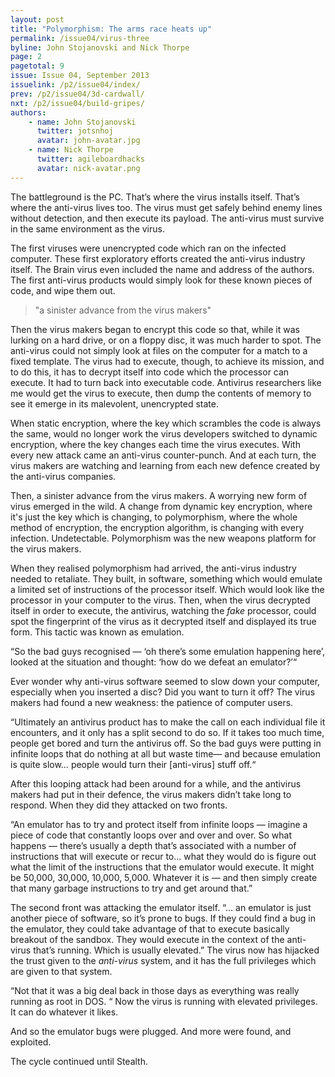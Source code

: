 ```yaml
---
layout: post
title: "Polymorphism: The arms race heats up"
permalink: /issue04/virus-three
byline: John Stojanovski and Nick Thorpe
page: 2
pagetotal: 9
issue: Issue 04, September 2013
issuelink: /p2/issue04/index/
prev: /p2/issue04/3d-cardwall/
nxt: /p2/issue04/build-gripes/
authors:
    - name: John Stojanovski
      twitter: jotsnhoj
      avatar: john-avatar.jpg
    - name: Nick Thorpe
      twitter: agileboardhacks
      avatar: nick-avatar.png
---
```

The battleground is the PC. That’s where the virus installs itself. That’s where the anti-virus lives too. The virus must get safely behind enemy lines without detection, and then execute its payload. The anti-virus must survive in the same environment as the virus. 

The first viruses were unencrypted code which ran on the infected computer. These first exploratory efforts created the anti-virus industry itself. The Brain virus even included the name and address of the authors. The first anti-virus products would simply look for these known pieces of code, and wipe them out.

> "a sinister advance from the virus makers"

Then the virus makers began to encrypt this code so that, while it was lurking on a hard drive, or on a floppy disc, it was much harder to spot. The anti-virus could not simply look at files on the computer for a match to a fixed template. The virus had to execute, though, to achieve its mission, and to do this, it has to decrypt itself into code which the processor can execute. It had to turn back into executable code. Antivirus researchers like me  would get the virus to execute, then dump the contents of memory to see it emerge in its malevolent, unencrypted state.

When static encryption, where the key which scrambles the code is always the same, would no longer work the virus developers switched to dynamic encryption, where the key changes each time the virus executes. With every new attack came an anti-virus counter-punch. And at each turn, the virus makers are watching and learning from each new defence created by the anti-virus companies.

Then, a sinister advance from the virus makers. A worrying new form of virus emerged in the wild. A change from dynamic key encryption, where it's just the key which is changing, to polymorphism, where the whole method of encryption, the encryption algorithm, is changing with every infection. Undetectable. Polymorphism was the new weapons platform for the virus makers.

When they realised polymorphism had arrived, the anti-virus industry needed to retaliate. They built, in software, something which would emulate a limited set of instructions of the processor itself. Which would look like the processor in your computer to the virus. Then, when the virus decrypted itself in order to execute, the antivirus, watching the *fake* processor, could spot the fingerprint of the virus as it decrypted itself and displayed its true form. This tactic was known as emulation.

“So the bad guys recognised — ‘oh there’s some emulation happening here’, looked at the situation and thought: ‘how do we defeat an emulator?’“

Ever wonder why anti-virus software seemed to slow down your computer, especially when you inserted a disc? Did you want to turn it off? The virus makers had found a new weakness: the patience of computer users.

“Ultimately an antivirus product has to make the call on each individual file it encounters, and it only has a split second to do so. If it takes too much time, people get bored and turn the antivirus off. So the bad guys were putting in infinite loops that do nothing at all but waste time— and because emulation is quite slow… people would turn their [anti-virus] stuff off.“

After this looping attack had been around for a while, and the antivirus makers had put in their defence, the virus makers didn’t take long to respond. When they did they attacked on two fronts.

“An emulator has to try and protect itself from infinite loops — imagine a piece of code that constantly loops over and over and over. So what happens — there’s usually a depth that’s associated with a number of instructions that will execute or recur to… what they would do is figure out what the limit of the instructions that the emulator would execute. It might be 50,000, 30,000, 10,000, 5,000.  Whatever it is — and then simply create that many garbage instructions to try and get around that.”

The second front was attacking the emulator itself. “… an emulator is just another piece of software, so it’s prone to bugs. If they could find a bug in the emulator, they could take advantage of that to execute basically breakout of the sandbox. They would execute in the context of the anti-virus that’s running. Which is usually elevated.” The virus now has hijacked the trust given to the *anti-virus* system, and it has the full privileges which are given to that system.

“Not that it was a big deal back in those days as everything was really running as root in DOS. “ Now the virus is running with elevated privileges. It can do whatever it likes.

And so the emulator bugs were plugged. And more were found, and exploited. 

The cycle continued until Stealth.